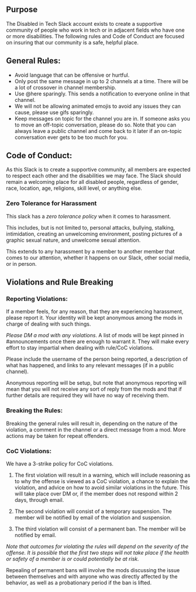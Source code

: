 ## Purpose

The Disabled in Tech Slack account exists to create a supportive community of people who work in tech or in adjacent fields who have one or more disabilities. The following rules and Code of Conduct are focused on insuring that our community is a safe, helpful place.

## General Rules:

* Avoid language that can be offensive or hurtful. 
* Only post the same message in up to 2 channels at a time. There will be a lot of crossover in channel membership.
* Use @here sparingly. This sends a notification to everyone online in that channel.
* We will not be allowing animated emojis to avoid any issues they can cause, please use gifs sparingly.
* Keep messages on topic for the channel you are in. If someone asks you to move an off-topic conversation, please do so. Note that you can always leave a public channel and come back to it later if an on-topic conversation ever gets to be too much for you.


## Code of Conduct:

As this Slack is to create a supportive community, all members are expected to respect each other and the disabilities we may face. The Slack should remain a welcoming place for all disabled people, regardless of gender, race, location, age, religions, skill level, or anything else.

### Zero Tolerance for Harassment 

This slack has a _zero tolerance policy_ when it comes to harassment. 

This includes, but is not limited to, personal attacks, bullying, stalking, intimidation, creating an unwelcoming environment, posting pictures of a graphic sexual nature, and unwelcome sexual attention.

This extends to any harassment by a member to another member that comes to our attention, whether it happens on our Slack, other social media, or in person.

## Violations and Rule Breaking

### Reporting Violations:

If a member feels, for any reason, that they are experiencing harassment, please report it. Your identity will be kept anonymous among the mods in charge of dealing with such things.

_Please DM a mod with any violations_. A list of mods will be kept pinned in #announcements once there are enough to warrant it. They will make every effort to stay impartial when dealing with rule/CoC violations.

Please include the username of the person being reported, a description of what has happened, and links to any relevant messages (if in a public channel).

Anonymous reporting will be setup, but note that anonymous reporting will mean that you will not receive any sort of reply from the mods and that if further details are required they will have no way of receiving them.

### Breaking the Rules:

Breaking the general rules will result in, depending on the nature of the violation, a comment in the channel or a direct message from a mod. More actions may be taken for repeat offenders.

### CoC Violations:

We have a 3-strike policy for CoC violations.

1. The first violation will result in a warning, which will include reasoning as to why the offense is viewed as a CoC violation, a chance to explain the violation, and advice on how to avoid similar violations in the future. This will take place over DM or, if the member does not respond within 2 days, through email.

1. The second violation will consist of a temporary suspension. The member will be notified by email of the violation and suspension. 

1. The third violation will consist of a permanent ban. The member will be notified by email.

_Note that outcomes for violating the rules will depend on the severity of the offense. It is possible that the first two steps will not take place if the health or safety of a member is or could potentially be at risk._

Repealing of permanent bans will involve the mods discussing the issue between themselves and with anyone who was directly affected by the behavior, as well as a probationary period if the ban is lifted.
